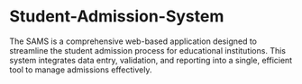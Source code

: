 # Student-Admission-System
The SAMS is a comprehensive web-based application designed to streamline the student admission process for educational institutions. This system integrates data entry, validation, and reporting into a single, efficient tool to manage admissions effectively.
